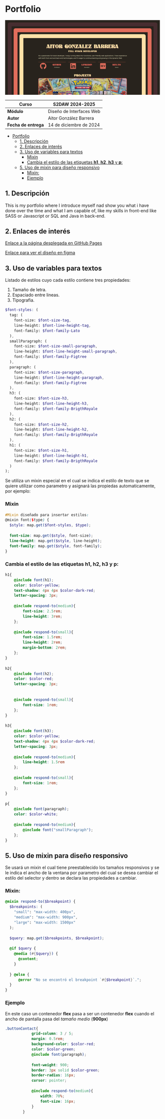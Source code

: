 # Portfolio

![Image](/src/assets/imgProjects/portada.png)

| **Curso**       | S2DAW 2024-2025                     |
|------------------|-------------------------------------|
| **Módulo**       | Diseño de Interfaces Web           |
| **Autor**        | Aitor González Barrera             |
| **Fecha de entrega** | 14 de diciembre de 2024            |


- [Portfolio](#portfolio)
  - [1. Descripción](#1-descripción)
  - [2. Enlaces de interés](#2-enlaces-de-interés)
  - [3. Uso de variables para textos](#3-uso-de-variables-para-textos)
    - [Mixin](#mixin)
    - [Cambia el estilo de las etiquetas **h1**, **h2**, **h3** y **p**:](#cambia-el-estilo-de-las-etiquetas-h1-h2-h3-y-p)
  - [5. Uso de mixin para diseño responsivo](#5-uso-de-mixin-para-diseño-responsivo)
    - [Mixin:](#mixin-1)
    - [Ejemplo](#ejemplo)



## 1. Descripción

This is my portfolio where I introduce myself nad show you what i have done over the time and what I am capable of, like my skills in front-end like SASS or Javascript or SQL and Java in back-end. 


## 2. Enlaces de interés

[Enlace a la página desplegada en GitHub Pages](https://aitorbarrera.github.io/Portfolio/)

[Enlace para ver el diseño en figma](https://www.figma.com/design/8jkb77ZRE3ETOIMOYG592R/Portfolio?node-id=0-1&t=KflQZYpmE9v1JeSx-1)

## 3. Uso de variables para textos
Listado de estilos cuyo cada estilo contiene tres propiedades: 
1. Tamaño de letra.
2. Espaciado entre lineas.
3. Tipografia.
```scss
$font-styles: (
  tag: (
    font-size: $font-size-tag,
    line-height: $font-line-height-tag,
    font-family: $font-family-Lato
  ),
  smallParagraph: (
    font-size: $font-size-small-paragraph,
    line-height: $font-line-height-small-paragraph,
    font-family: $font-family-Figtree
  ),
  paragraph: (
    font-size: $font-size-paragraph,
    line-height: $font-line-height-paragraph,
    font-family: $font-family-Figtree
  ),
  h3: (
    font-size: $font-size-h3,
    line-height: $font-line-height-h3,
    font-family: $font-family-BrigthRoyale
  ),
  h2: (
    font-size: $font-size-h2,
    line-height: $font-line-height-h2,
    font-family: $font-family-BrigthRoyale
  ),
  h1: (
    font-size: $font-size-h1,
    line-height: $font-line-height-h1,
    font-family: $font-family-BrigthRoyale
  )
);
```

Se utiliza un mixin especial en el cual se indica el estilo de texto que se quiere utilizar como parametro y asignará las propiedas automaticamente, por ejemplo:

### Mixin
```scss
#Mixin diseñado para insertar estilos:
@mixin font($type) {
  $style: map.get($font-styles, $type);

  font-size: map.get($style, font-size);
  line-height: map.get($style, line-height);
  font-family: map.get($style, font-family);
}
```
### Cambia el estilo de las etiquetas **h1**, **h2**, **h3** y **p**:
```scss
h1{
    @include font(h1);
    color: $color-yellow;
    text-shadow: 4px 4px $color-dark-red;
    letter-spacing: 3px;

    @include respond-to(medium){
        font-size: 2.5rem;
        line-height: 3rem;
    };

    @include respond-to(small){
        font-size: 1.5rem;
        line-height: 2rem;
        margin-bottom: 2rem;
    };
}

h2{
    @include font(h2);
    color: $color-red;
    letter-spacing: 3px;


    @include respond-to(small){
        font-size: 1rem;
    };
}

h3{
    @include font(h3);
    color: $color-yellow;
    text-shadow: 4px 4px $color-dark-red;
    letter-spacing: 3px;
    
    @include respond-to(medium){
        line-height: 1.5rem
    };

    @include respond-to(small){
        font-size: 1rem;
    };
}

p{
    @include font(paragraph);
    color: $color-white;

    @include respond-to(medium){
        @include font("smallParagraph");
    };
}
```

## 5. Uso de mixin para diseño responsivo
Se usará un mixin el cual tiene preestablecido los tamaños responsivos y se le indica el ancho de la ventana por parametro del cual se desea cambiar el estilo del selector y dentro se declara las propiedades a cambiar.

### Mixin:

```scss
@mixin respond-to($breakpoint) {
  $breakpoints: (
    "small": "max-width: 400px",
    "medium": "max-width: 900px",
    "large": "max-width: 1500px"
  );

  $query: map.get($breakpoints, $breakpoint);

  @if $query {
    @media (#{$query}) {
      @content;
    }

  } @else {
      @error "No se encontró el breakpoint `#{$breakpoint}`.";
  }
}
```
### Ejemplo
En este caso un contenedor **flex** pasa a  ser un contenedor **flex** cuando el ancho de pantalla pasa del *tamaño medio* (**900px**)
```scss
.buttonContact{
            grid-column: 3 / 5;
            margin: 0.5rem;
            background-color: $color-red;
            color: $color-green;
            @include font(paragraph);

            font-weight: 900;
            border: 3px solid $color-green;
            border-radius: 16px;
            cursor: pointer;

            @include respond-to(medium){
                width: 70%;
                font-size: 16px;
            }
        }
```